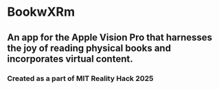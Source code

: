 # BookwXRm
## An app for the Apple Vision Pro that harnesses the joy of reading physical books and incorporates virtual content.
### Created as a part of MIT Reality Hack 2025
